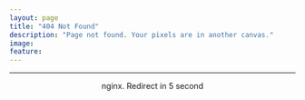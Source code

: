 ```yaml
---
layout: page
title: "404 Not Found"
description: "Page not found. Your pixels are in another canvas."
image:
feature:
---  
```

<title>404 Not Found</title>
<meta http-equiv="refresh" content="5;url="http://doctor500.github.io"">
<div class="text-center">
<hr><center>nginx. Redirect in 5 second</center>
</div>
